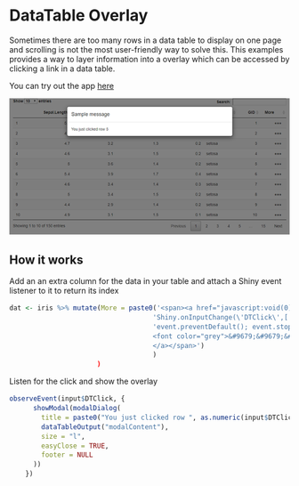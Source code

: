 # DataTable Overlay
Sometimes there are too many rows in a data table to display on one page and scrolling is not the most user-friendly way to solve this. This examples provides a way to layer information into a overlay which can be accessed by clicking a link in a data table. 

You can try out the app [here](https://shiny.epi-interactive.com/datatable_overlay/)

![alt text](modal-thumbnail.PNG)

## How it works
Add an an extra column for the data in your table and attach a Shiny event listener to it to return its index

``` r
dat <- iris %>% mutate(More = paste0('<span><a href="javascript:void(0)" onmousedown="',
                                    'Shiny.onInputChange(\'DTClick\',[', 1:n(), ',Math.random()]);',
                                    'event.preventDefault(); event.stopPropagation(); return false;">
                                    <font color="grey">&#9679;&#9679;&#9679;</font>
                                    </a></span>')
                                    )
                      )

```

Listen for the click and show the overlay
``` r
observeEvent(input$DTClick, {
      showModal(modalDialog(
        title = paste0("You just clicked row ", as.numeric(input$DTClick[1])),
        dataTableOutput("modalContent"),
        size = "l",
        easyClose = TRUE,
        footer = NULL
      ))
    })
```

